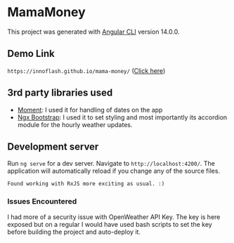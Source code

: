 # MamaMoney

This project was generated with [Angular CLI](https://github.com/angular/angular-cli) version 14.0.0.

## Demo Link
```https://innoflash.github.io/mama-money/``` ([Click here](https://innoflash.github.io/mama-money/))

## 3rd party libraries used
- [Moment](https://momentjs.com/): I used it for handling of dates on the app
- [Ngx Bootstrap](https://valor-software.com/ngx-bootstrap/#/): I used it to set styling and most importantly its accordion module for the hourly weather updates.

## Development server

Run `ng serve` for a dev server. Navigate to `http://localhost:4200/`. The application will automatically reload if you change any of the source files.

```Found working with RxJS more exciting as usual. :)```
### Issues Encountered
I had more of a security issue with OpenWeather API Key. The key is here exposed but on a regular I would have used bash scripts to set the key before building the project and auto-deploy it.